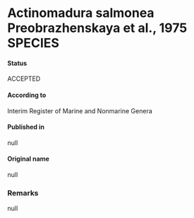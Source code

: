 # Actinomadura salmonea Preobrazhenskaya et al., 1975 SPECIES

#### Status
ACCEPTED

#### According to
Interim Register of Marine and Nonmarine Genera

#### Published in
null

#### Original name
null

### Remarks
null